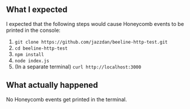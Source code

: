 ## What I expected
I expected that the following steps would cause Honeycomb events to be printed in the console:

1. `git clone https://github.com/jazzdan/beeline-http-test.git`
2. `cd beeline-http-test`
3. `npm install`
4. `node index.js`
5. (In a separate terminal) `curl http://localhost:3000`

## What actually happened

No Honeycomb events get printed in the terminal.